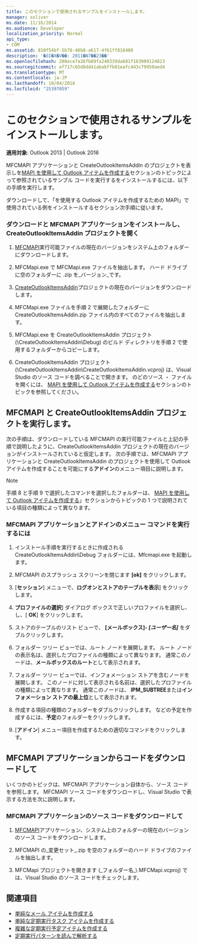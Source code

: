 ```yaml
---
title: このセクションで使用されるサンプルをインストールします。
manager: soliver
ms.date: 11/16/2014
ms.audience: Developer
localization_priority: Normal
api_type:
- COM
ms.assetid: 810f54bf-5b78-46b8-a617-4f61ff816400
description: '�ŏI�X�V��: 2011�N7��23��'
ms.openlocfilehash: 288ece7a26fb89fa240339da681f163909124823
ms.sourcegitcommit: ef717c65d8dd41ababffb01eafc443c79950aed4
ms.translationtype: MT
ms.contentlocale: ja-JP
ms.lasthandoff: 10/04/2018
ms.locfileid: "25397059"
---
```

# <a name="install-the-samples-used-in-this-section"></a>このセクションで使用されるサンプルをインストールします。

**適用対象**: Outlook 2013 | Outlook 2016 
  
MFCMAPI アプリケーションと CreateOutlookItemsAddin のプロジェクトを表示しを[MAPI を使用して Outlook アイテムを作成する](creating-outlook-items-by-using-mapi.md)セクションのトピックによって参照されているサンプル コードを実行するをインストールするには、以下の手順を実行します。 

ダウンロードして、「を使用する Outlook アイテムを作成するための MAPI」で使用されている例をインストールするセクション次手順に従います。

### <a name="to-download-and-install-the-mfcmapi-application-and-open-createoutlookitemsaddin-project"></a>ダウンロードと MFCMAPI アプリケーションをインストールし、CreateOutlookItemsAddin プロジェクトを開く

1. [MFCMAPI](https://go.microsoft.com/fwlink/?LinkID=124154)実行可能ファイルの現在のバージョンをシステム上のフォルダーにダウンロードします。 
    
2. MFCMapi.exe で MFCMapi.exe ファイルを抽出します。 ハード ドライブに空のフォルダーに .zip を_バージョン_です。
    
3. [CreateOutlookItemsAddin](https://go.microsoft.com/fwlink/?LinkID=127828)プロジェクトの現在のバージョンをダウンロードします。 
    
4. MFCMapi.exe ファイルを手順 2 で展開したフォルダーに CreateOutlookItemsAddin.zip ファイル内のすべてのファイルを抽出します。
    
5. MFCMapi.exe を CreateOutlookItemsAddin プロジェクト (\CreateOutlookItemsAddin\Debug) のビルド ディレクトリを手順 2 で使用するフォルダーからコピーします。
    
6. CreateOutlookItemsAddin プロジェクト (\CreateOutlookItemsAddin\CreateOutlookItemsAddin.vcproj) は、Visual Studio のソース コードを調べることで開きます。 のどのソース ・ ファイルを開くには、 [MAPI を使用して Outlook アイテムを作成する](creating-outlook-items-by-using-mapi.md)セクションのトピックを参照してください。 
    
## <a name="run-mfcmapi-and-the-createoutlookitemsaddin-project"></a>MFCMAPI と CreateOutlookItemsAddin プロジェクトを実行します。

次の手順は、ダウンロードしている MFCMAPI の実行可能ファイルと上記の手順で説明したように、CreateOutlookItemsAddin プロジェクトの現在のバージョンがインストールされていると仮定します。 次の手順では、MFCMAPI アプリケーションと CreateOutlookItemsAddin のプロジェクトを使用して Outlook アイテムを作成することを可能にする**アドイン**のメニュー項目に説明します。 
  
> [!NOTE]
> 手順 8 と手順 9 で選択したコマンドを選択したフォルダーは、 [MAPI を使用して Outlook アイテムを作成する](creating-outlook-items-by-using-mapi.md)」セクションからトピックの 1 つで説明されている項目の種類によって異なります。 

### <a name="to-run-the-mfcmapi-application-and-addins-menu-commands"></a>MFCMAPI アプリケーションとアドインのメニュー コマンドを実行するには

1. インストール手順を実行するときに作成される CreateOutlookItemsAddin\Debug フォルダーには、Mfcmapi.exe を起動します。
    
2. MFCMAPI のスプラッシュ スクリーンを閉じます **[ok]** をクリックします。 
    
3. [**セッション**] メニューで、**ログオンとストアのテーブルを表示**] をクリックします。
    
4. **プロファイルの選択**] ダイアログ ボックスで正しいプロファイルを選択し、し、[ **OK**] をクリックします。 
    
5. ストアのテーブルのリスト ビューで、 **[メールボックス]- _[ユーザー名]_** をダブルクリックします。 
    
6. フォルダー ツリー ビューでは、ルート ノードを展開します。 ルート ノードの表示名は、選択したプロファイルの種類によって異なります。 通常このノードは、**メールボックスのルート**として表示されます。
    
7. フォルダー ツリー ビューでは、インフォメーション ストアを含むノードを展開します。 このノードに対して表示される名前は、選択したプロファイルの種類によって異なります。 通常このノードは、 **IPM_SUBTREE**または**インフォメーション ストアの最上位**として表示されます。
    
8. 作成する項目の種類のフォルダーをダブルクリックします。 などの予定を作成するには、**予定**のフォルダーをクリックします。 
    
9. [**アドイン**] メニュー項目を作成するための適切なコマンドをクリックします。 
    
## <a name="download-and-view-code-from-the-mfcmapi-application"></a>MFCMAPI アプリケーションからコードをダウンロードして

いくつかのトピックは、MFCMAPI アプリケーション自体から、ソース コードを参照します。 MFCMAPI ソース コードをダウンロードし、Visual Studio で表示する方法を次に説明します。 

### <a name="to-download-and-view-the-mfcmapi-application-source-code"></a>MFCMAPI アプリケーションのソース コードをダウンロードして

1. [MFCMAPI](https://go.microsoft.com/fwlink/?LinkID=124154)アプリケーション、システム上のフォルダーの現在のバージョンのソース コードをダウンロードします。 
    
2. MFCMAPI の_変更セット_.zip を空のフォルダーのハード ドライブのファイルを抽出します。
    
3. MFCMapi プロジェクトを開きます (\_フォルダー名_\ MFCMapi.vcproj) では、Visual Studio のソース コードをチェックします。
    
## <a name="see-also"></a>関連項目

- [単純なメール アイテムを作成する](how-to-create-a-simple-mail-item.md)
- [単純な定期実行タスク アイテムを作成する](how-to-create-a-simple-recurrent-task-item.md)
- [複雑な定期実行予定アイテムを作成する](how-to-create-a-complex-recurrent-appointment-item.md)
- [定期実行パターンを読んで解析する](how-to-read-and-parse-a-recurrence-pattern.md)

